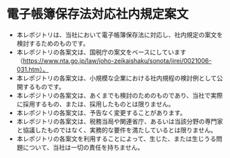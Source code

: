 # 電子帳簿保存法対応社内規定案文
- 本レポジトリは、当社において電子帳簿保存法に対応し、社内規定の案文を検討するためのものです。
- 本レポジトリの各案文は、国税庁の案文をベースにしています（https://www.nta.go.jp/law/joho-zeikaishaku/sonota/jirei/0021006-031.htm）。
- 本レポジトリの各案文は、小規模な企業における社内規程の検討例として公開するものです。
- 本レポジトリの各案文は、あくまでも検討のためのものであり、当社で実際に採用するもの、または、採用したものとは限りません。
- 本レポジトリの各案文は、予告なく変更することがあります。
- 本レポジトリの各案文は、税務当局や関連省庁、あるいは当該分野の専門家と協議したものではなく、実務的な要件を満たしているとは限りません。
- 本レポジトリの各案文を利用することによって、生じた、または生じうる問題について、当社は一切の責任を持ちません。


